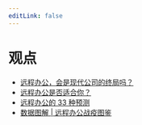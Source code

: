 ```yaml
---
editLink: false
---
```


# 观点

- [远程办公，会是现代公司的终局吗？](./2020/telework-modern-company-killer)
- [远程办公是否适合你？](./2020/is-remote-suitable-for-you)
- [远程办公的 33 种预测](./2020/itelework-33-predictions)
- [数据图解 | 远程办公战疫图鉴](./2020/telework-data-analysis)
